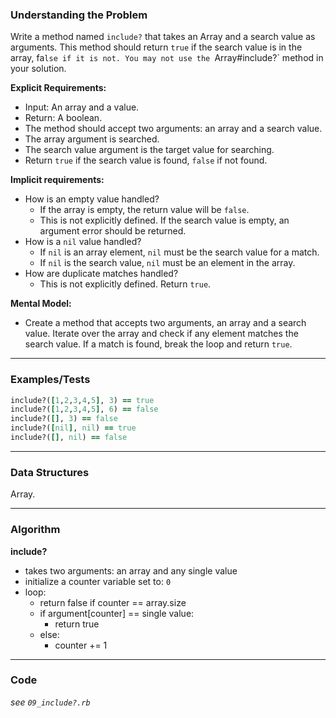 ### Understanding the Problem
Write a method named `include?` that takes an Array and a search value as arguments. This method should return `true` if the search value is in the array, fa`lse if it is not. You may not use the `Array#include?` method in your solution.

**Explicit Requirements:**

- Input: An array and a value.
- Return: A boolean.
- The method should accept two arguments: an array and a search value.
- The array argument is searched.
- The search value argument is the target value for searching.
- Return `true` if the search value is found, `false` if not found.

**Implicit requirements:**

- How is an empty value handled?
    - If the array is empty, the return value will be `false`.
    - This is not explicitly defined.  If the search value is empty, an argument error should be returned.
- How is a `nil` value handled?
    - If `nil` is an array element, `nil` must be the search value for a match.
    - If `nil` is the search value, `nil` must be an element in the array.
- How are duplicate matches handled?
    - This is not explicitly defined.  Return `true`.

**Mental Model:**

- Create a method that accepts two arguments, an array and a search value.  Iterate over the array and check if any element matches the search value.  If a match is found, break the loop and return `true`.

---
### Examples/Tests
```ruby
include?([1,2,3,4,5], 3) == true
include?([1,2,3,4,5], 6) == false
include?([], 3) == false
include?([nil], nil) == true
include?([], nil) == false
```
---
### Data Structures
Array.

---
### Algorithm
**include?**
- takes two arguments: an array and any single value
- initialize a counter variable set to: `0`
- loop:
  - return false if counter == array.size
  - if argument[counter] == single value:
    - return true
  - else:
    - counter += 1
 
---
### Code
*see `09_include?.rb`*
